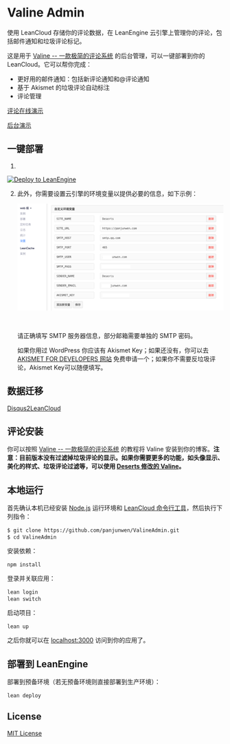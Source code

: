 # Valine Admin
使用 LeanCloud 存储你的评论数据，在 LeanEngine 云引擎上管理你的评论，包括邮件通知和垃圾评论标记。

这是用于 [Valine -- 一款极简的评论系统](https://github.com/xCss/Valine) 的后台管理，可以一键部署到你的 LeanCloud。它可以帮你完成：

- 更好用的邮件通知：包括新评论通知和@评论通知
- 基于 Akismet 的垃圾评论自动标注
- 评论管理

[评论在线演示](https://panjunwen.com/from-disqus-to-leancloud/)

[后台演示](https://deserts.leanapp.cn)

## 一键部署
1. ​

[![Deploy to LeanEngine](http://ac-32vx10b9.clouddn.com/109bd02ee9f5875a.png)](https://leancloud.cn/1.1/engine/deploy-button)

2. 此外，你需要设置云引擎的环境变量以提供必要的信息，如下示例：

   ![](./public/images/settings.png)

   ​

   请正确填写 SMTP 服务器信息，部分邮箱需要单独的 SMTP 密码。

   如果你用过 WordPress 你应该有 Akismet Key；如果还没有，你可以去 [ AKISMET FOR DEVELOPERS 网站](https://akismet.com/development/) 免费申请一个；如果你不需要反垃圾评论，Akismet Key可以随便填写。 

## 数据迁移

[Disqus2LeanCloud](http://disqus.panjunwen.com/)

## 评论安装

你可以按照 [Valine -- 一款极简的评论系统](https://github.com/xCss/Valine) 的教程将 Valine 安装到你的博客。**注意：目前版本没有过滤掉垃圾评论的显示。如果你需要更多的功能，如头像显示、美化的样式、垃圾评论过滤等，可以使用 [Deserts 修改的 Valine]()。**

## 本地运行

首先确认本机已经安装 [Node.js](http://nodejs.org/) 运行环境和 [LeanCloud 命令行工具](https://leancloud.cn/docs/leanengine_cli.html)，然后执行下列指令：

```
$ git clone https://github.com/panjunwen/ValineAdmin.git
$ cd ValineAdmin
```

安装依赖：

```
npm install
```

登录并关联应用：

```
lean login
lean switch
```

启动项目：

```
lean up
```

之后你就可以在 [localhost:3000](http://localhost:3000) 访问到你的应用了。

## 部署到 LeanEngine

部署到预备环境（若无预备环境则直接部署到生产环境）：
```
lean deploy
```

## License

[MIT License](https://github.com/panjunwen/LeanComment/blob/master/LICENSE)